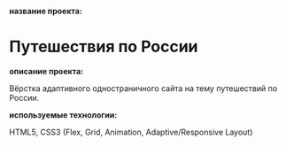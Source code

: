 **название проекта:**
# Путешествия по России

**описание проекта:**

Вёрстка адаптивного одностраничного сайта на тему путешествий по России.

**используемые технологии:**

HTML5, CSS3 (Flex, Grid, Animation, Adaptive/Responsive Layout)
